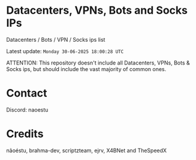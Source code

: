 # Datacenters, VPNs, Bots and Socks IPs
 
Datacenters / Bots / VPN / Socks ips list

Latest update: `Monday 30-06-2025 18:00:28 UTC` 

ATTENTION: This repository doesn't include all Datacenters, VPNs, Bots & Socks ips, 
but should include the vast majority of common ones.

# Contact
Discord: naoestu

# Credits
nãoéstu, brahma-dev, scriptzteam, ejrv, X4BNet and TheSpeedX
